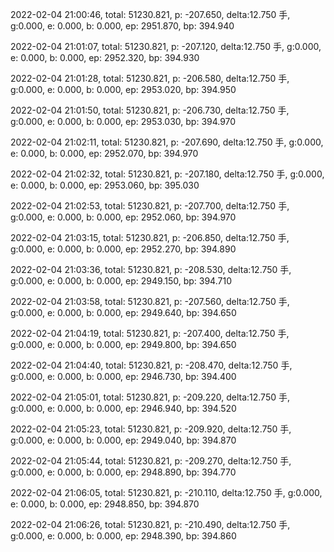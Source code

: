 2022-02-04 21:00:46, total: 51230.821, p: -207.650, delta:12.750 手, g:0.000, e: 0.000, b: 0.000, ep: 2951.870, bp: 394.940

2022-02-04 21:01:07, total: 51230.821, p: -207.120, delta:12.750 手, g:0.000, e: 0.000, b: 0.000, ep: 2952.320, bp: 394.930

2022-02-04 21:01:28, total: 51230.821, p: -206.580, delta:12.750 手, g:0.000, e: 0.000, b: 0.000, ep: 2953.020, bp: 394.950

2022-02-04 21:01:50, total: 51230.821, p: -206.730, delta:12.750 手, g:0.000, e: 0.000, b: 0.000, ep: 2953.030, bp: 394.970

2022-02-04 21:02:11, total: 51230.821, p: -207.690, delta:12.750 手, g:0.000, e: 0.000, b: 0.000, ep: 2952.070, bp: 394.970

2022-02-04 21:02:32, total: 51230.821, p: -207.180, delta:12.750 手, g:0.000, e: 0.000, b: 0.000, ep: 2953.060, bp: 395.030

2022-02-04 21:02:53, total: 51230.821, p: -207.700, delta:12.750 手, g:0.000, e: 0.000, b: 0.000, ep: 2952.060, bp: 394.970

2022-02-04 21:03:15, total: 51230.821, p: -206.850, delta:12.750 手, g:0.000, e: 0.000, b: 0.000, ep: 2952.270, bp: 394.890

2022-02-04 21:03:36, total: 51230.821, p: -208.530, delta:12.750 手, g:0.000, e: 0.000, b: 0.000, ep: 2949.150, bp: 394.710

2022-02-04 21:03:58, total: 51230.821, p: -207.560, delta:12.750 手, g:0.000, e: 0.000, b: 0.000, ep: 2949.640, bp: 394.650

2022-02-04 21:04:19, total: 51230.821, p: -207.400, delta:12.750 手, g:0.000, e: 0.000, b: 0.000, ep: 2949.800, bp: 394.650

2022-02-04 21:04:40, total: 51230.821, p: -208.470, delta:12.750 手, g:0.000, e: 0.000, b: 0.000, ep: 2946.730, bp: 394.400

2022-02-04 21:05:01, total: 51230.821, p: -209.220, delta:12.750 手, g:0.000, e: 0.000, b: 0.000, ep: 2946.940, bp: 394.520

2022-02-04 21:05:23, total: 51230.821, p: -209.920, delta:12.750 手, g:0.000, e: 0.000, b: 0.000, ep: 2949.040, bp: 394.870

2022-02-04 21:05:44, total: 51230.821, p: -209.270, delta:12.750 手, g:0.000, e: 0.000, b: 0.000, ep: 2948.890, bp: 394.770

2022-02-04 21:06:05, total: 51230.821, p: -210.110, delta:12.750 手, g:0.000, e: 0.000, b: 0.000, ep: 2948.850, bp: 394.870

2022-02-04 21:06:26, total: 51230.821, p: -210.490, delta:12.750 手, g:0.000, e: 0.000, b: 0.000, ep: 2948.390, bp: 394.860